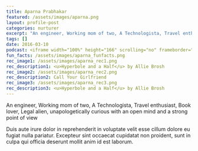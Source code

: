 ```yaml
---
title: Aparna Prabhakar
featured: /assets/images/aparna.png
layout: profile-post
categories: nurturer
excerpt: "An engineer, Working mom of two, A Technologista, Travel enthusiast, Book lover, Legal alien, unapologetically curious with an open mind and a strong point of view"
tags: []
date: 2016-03-10
podcast: <iframe width="100%" height="166" scrolling="no" frameborder="no" src="https://w.soundcloud.com/player/?url=https%3A//api.soundcloud.com/tracks/123357420&amp;color=ff5500&amp;auto_play=false&amp;hide_related=false&amp;show_comments=true&amp;show_user=true&amp;show_reposts=false"></iframe>
fun_facts: /assets/images/aparna_funfacts.png 
rec_image1: /assets/images/aparna_rec1.png
rec_description1: <u>Hyperbole and a Half</u> by Allie Brosh
rec_image2: /assets/images/aparna_rec2.png
rec_description2: Call Your Girlfriend
rec_image3: /assets/images/aparna_rec3.png
rec_description3: <u>Hyperbole and a Half</u> by Allie Brosh
---
```


<p>An engineer, Working mom of two, A Technologista, Travel enthusiast, Book lover, Legal alien, unapologetically curious with an open mind and a strong point of view</p>
<p>Duis aute irure dolor in reprehenderit in voluptate velit esse cillum dolore eu fugiat nulla pariatur. Excepteur sint occaecat cupidatat non proident, sunt in culpa qui officia deserunt mollit anim id est laborum.</p>
